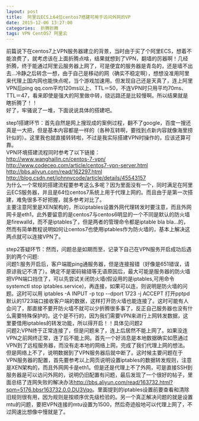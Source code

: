 ```yaml
---
layout: post
title:  阿里云ECS上64位centos7搭建可用于访问外网的VP
date: 2015-12-06 13:27:00
categories:  折腾折腾
tags: VPN CentOS7 阿里云
---
```

前篇说下在centos7上VPN服务器建立的背景，当时由于买了个阿里ECS，想着不能浪费了，就考虑该在上面折腾点啥，结果就想到了VPN，翻墙的厉器啊！几经折腾，终于能通过阿里云服务器上网了，可是便宜的服务器是青岛的，还是墙不出去...冷静之后转念一想，由于自己是移动的网（确实不稳定啊），想想没准用阿里来代理上国内网也能快点呢，当个游戏加速用。但发现自己还是天真了，连上阿里VPN后ping qq.com平均120ms以上、TTL＝50，不连VPN时只用平均70ms、TTL＝47，看来即使是强大的阿里做中转，绕远路还是比较慢啊。所以结果就是瞎折腾了！！ <br>
好了，牢骚说了一堆，下面说说具体的搭建吧。

step1搭建环节：首先自然是网上搜现成的案例过程，翻不了google，百度一搜还真是一大把，但是基本内容都是一样的（各种互转啊，要找到点新内容就像海里捞针似的）。这里我也就直接转转啦，不过是我实际搭建VPN时操作的，应该还算可靠。<br> 
VPN环境搭建流程同时参考了以下链接：<br>
<http://www.wanghailin.cn/centos-7-vpn/> <br>
<http://www.codeceo.com/article/centos7-vpn-server.html> <br>
<http://bbs.aliyun.com/read/162297.html>  <br>
<http://blog.csdn.net/johnnycode/article/details/45543157> <br>
为什么一个常规的搭建流程要参考这么多呢？因为里面没有一个，同时满足在阿里云ECS服务器，并且是64位centos7系统上用于代理上网的。而且由于是第一次搭建，难免很多不好把握，就多参考对比了。<br>
主要注意阿里是XEN架构的，所以iptables设置外网代理转发时要注意，而且外网网卡是eth1，此外要留意的是centos7与centos6明显的一个不同是默认的防火墙是firewalld，而不是iptables了，但是两者的管理命令都是iptable bla bla...的，然而有简单教程说明如何让centos7也使用iptables作为防火墙的，基本上解决这两点就可以连接VPN了。

step2答疑环节：然而，问题总是如期而至，记录下自己在VPN服务开启成功后遇到的两个问题:<br>
问题1:服务开启后，客户端能ping通服务器，但是连接报错（好像是651错误，请原谅我记不清了）。确定不是密码输错等无语原因后，最大可能是服务器的防火墙把VPN端口挡住了，可以先尝试关闭防火墙(假设用的是iptables,可用命令systemctl stop iptables.service)，再连接，如果可以连，则说明是防火墙的问题。这时可以用
iptables -A INPUT -p tcp --dport 1723 -j ACCEPT
打开pptpd默认的1723端口接收客户端的数据，这样打开防火墙也能连接了。这时可能有人会问了，那直接不要开防火墙不就可以少折腾很多事了，反正自己服务器也没有什么需要特殊保护的。这个是不行的，因为我们需要VPN来进行上网转发数据，这里要借用iptables的转发功能，所以得开启！！具体见问题2<br>
问题2;VPN终于正常连接了，但是问题来了，连上后居然不能上网了。如果没连VPN之前网终正常，连了后不能上网。首先一个好消息是本地数据确实如愿通过VPN到了远程服务器，而没有走本地的网络上网，完成了我们代理上网的想法。但是网络上不了，说明数据到了VPN服务器后就中断了。这时候主要问题在于VPN服务器的配置，首先要参考以上网页说明设置iptables的数据转发规则，注意是XEN架构的，而且外网网卡是eth1。但是还是代理上不了外网，可是直接SSH到服务器是可以访问外网的，说明仍旧配置有问题，最后发现了一个很好的帖子，里面总结了连网失败的解决办法<http://bbs.aliyun.com/read/163732.html?spm=5176.bbsr163732.0.0.DU3Vqo>。里面提到的iptables设置前要查看和清除旧规则很有用，因为规则是按顺序优先级检验的。另一个真正解决问题的就是设置mtu的问题，要把VPN连接的mtu设置为1500，然后奇迹般地可以代理上网了，不过网速比想像中慢就是了。

